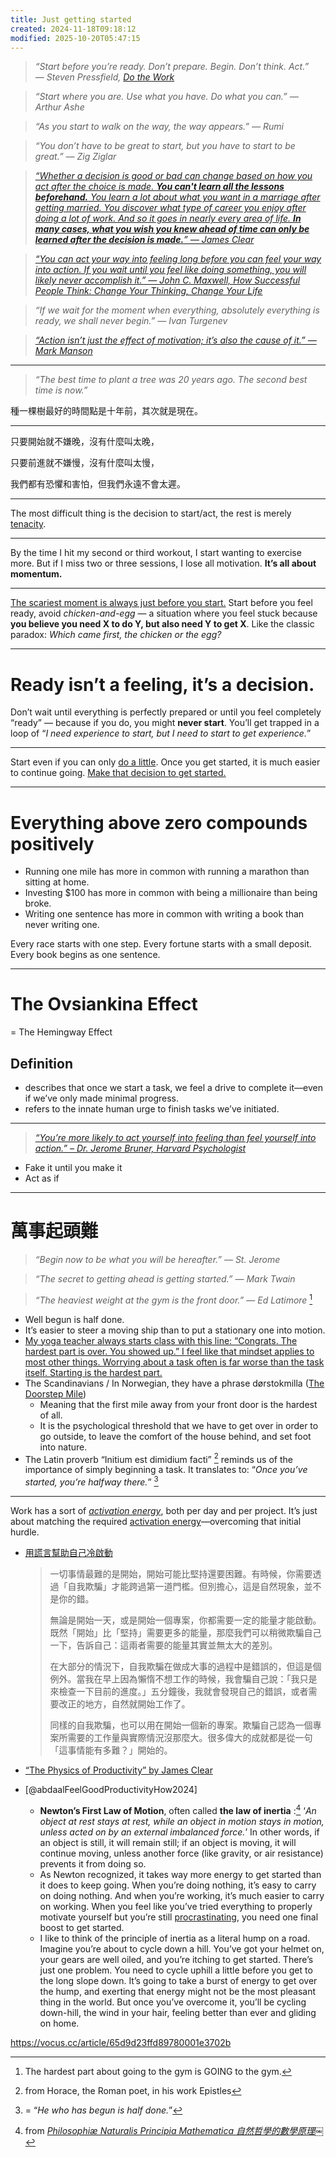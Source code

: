 ```yaml
---
title: Just getting started
created: 2024-11-18T09:18:12
modified: 2025-10-20T05:47:15
---
```


> _“Start before you’re ready. Don’t prepare. Begin. Don’t think. Act.” ― Steven Pressfield, [Do the Work](https://www.goodreads.com/work/quotes/15554094)_

> _“Start where you are. Use what you have. Do what you can.” — Arthur Ashe_

> _“As you start to walk on the way, the way appears.” — Rumi_

> _“You don’t have to be great to start, but you have to start to be great.” — Zig Ziglar_

> _[“Whether a decision is good or bad can change based on how you act after the choice is made. **You can't learn all the lessons beforehand.** You learn a lot about what you want in a marriage after getting married. You discover what type of career you enjoy after doing a lot of work. And so it goes in nearly every area of life. **In many cases, what you wish you knew ahead of time can only be learned after the decision is made.**” — James Clear](https://jamesclear.com/3-2-1/february-13-2025)_

> _[“You can act your way into feeling long before you can feel your way into action. If you wait until you feel like doing something, you will likely never accomplish it.” ― John C. Maxwell, How Successful People Think: Change Your Thinking, Change Your Life](https://www.goodreads.com/quotes/1158022-you-can-act-your-way-into-feeling-long-before-you)_

> _“If we wait for the moment when everything, absolutely everything is ready, we shall never begin.” — Ivan Turgenev_

> _[“Action isn’t just the effect of motivation; it’s also the cause of it.” — Mark Manson](https://www.goodreads.com/quotes/11945271-action-isn-t-just-the-effect-of-motivation-it-s-also-the)_

---

> _“The best time to plant a tree was 20 years ago. The second best time is now.”_

種一棵樹最好的時間點是十年前，其次就是現在。

---

只要開始就不嫌晚，沒有什麼叫太晚，

只要前進就不嫌慢，沒有什麼叫太慢，

我們都有恐懼和害怕，但我們永遠不會太遲。

---

The most difficult thing is the decision to start/act, the rest is merely [tenacity](every-single-day-chop-wood-carry-waters.md).

---

By the time I hit my second or third workout, I start wanting to exercise more. But if I miss two or three sessions, I lose all motivation. **It’s all about momentum.**

---

[The scariest moment is always just before you start.](https://www.goodreads.com/work/quotes/150292-on-writing) Start before you feel ready, avoid _chicken-and-egg_ — a situation where you feel stuck because **you believe you need X to do Y, but also need Y to get X**. Like the classic paradox: _Which came first, the chicken or the egg?_

---

# Ready isn’t a feeling, it’s a decision.

Don’t wait until everything is perfectly prepared or until you feel completely “ready” — because if you do, you might **never start**. You’ll get trapped in a loop of “_I need experience to start, but I need to start to get experience._”

---

Start even if you can only [do a little](Always%20start%20small.md). Once you get started, it is much easier to continue going. [Make that decision to get started.](https://youtu.be/TQMbvJNRpLE)

---

# Everything above zero compounds positively

* Running one mile has more in common with running a marathon than sitting at home.
* Investing $100 has more in common with being a millionaire than being broke.
* Writing one sentence has more in common with writing a book than never writing one.

Every race starts with one step. Every fortune starts with a small deposit. Every book begins as one sentence.

---

# The Ovsiankina Effect

= The Hemingway Effect

## Definition

* describes that once we start a task, we feel a drive to complete it—even if we’ve only made minimal progress.
* refers to the innate human urge to finish tasks we’ve initiated.

---

> _[“You’re more likely to act yourself into feeling than feel yourself into action.” – Dr. Jerome Bruner, Harvard Psychologist](https://www.goodreads.com/quotes/11683801-you-more-likely-act-yourself-into-feeling-than-feel-yourself)_

* Fake it until you make it
* Act as if

---

# 萬事起頭難

> _“Begin now to be what you will be hereafter.” — St. Jerome_

> _“The secret to getting ahead is getting started.” — Mark Twain_

> _“The heaviest weight at the gym is the front door.” — Ed Latimore_ [^1]

* Well begun is half done.
* It’s easier to steer a moving ship than to put a stationary one into motion.
* [My yoga teacher always starts class with this line: “Congrats. The hardest part is over. You showed up.” I feel like that mindset applies to most other things. Worrying about a task often is far worse than the task itself. Starting is the hardest part.](https://mariandrew.substack.com/p/100-things-i-know)
* The Scandinavians / In Norwegian, they have a phrase dørstokmilla ([The Doorstep Mile](https://sketchplanations.com/the-doorstep-mile))
	* Meaning that the first mile away from your front door is the hardest of all.
	* It is the psychological threshold that we have to get over in order to go outside, to leave the comfort of the house behind, and set foot into nature.
* The Latin proverb “Initium est dimidium facti” [^2] reminds us of the importance of simply beginning a task. It translates to: “_Once you’ve started, you’re halfway there._” [^3]

---

Work has a sort of _[activation energy](why-is-it-so-hard-to-just-do-the-work.md)_, both per day and per project. It’s just about matching the required [activation energy](why-is-it-so-hard-to-just-do-the-work.md)—overcoming that initial hurdle.

* [用謊言幫助自己冷啟動](https://www.paulgraham.com/greatwork.html#:~:text=It%20will%20probably%20be%20harder%20to%20start%20working%20than%20to%20keep%20working.,How%20hard%20could%20it%20be%3F)

	> 一切事情最難的是開始，開始可能比堅持還要困難。有時候，你需要透過「自我欺騙」才能跨過第一道門檻。但別擔心，這是自然現象，並不是你的錯。
	> 
	> 無論是開始一天，或是開始一個專案，你都需要一定的能量才能啟動。既然「開始」比「堅持」需要更多的能量，那麼我們可以稍微欺騙自己一下，告訴自己：這兩者需要的能量其實並無太大的差別。
	> 
	> 在大部分的情況下，自我欺騙在做成大事的過程中是錯誤的，但這是個例外。當我在早上因為懶惰不想工作的時候，我會騙自己說：「我只是來檢查一下目前的進度。」五分鐘後，我就會發現自己的錯誤，或者需要改正的地方，自然就開始工作了。
	> 
	> 同樣的自我欺騙，也可以用在開始一個新的專案。欺騙自己認為一個專案所需要的工作量與實際情況沒那麼大。很多偉大的成就都是從一句「這事情能有多難？」開始的。

* [“The Physics of Productivity” by James Clear](https://jamesclear.com/physics-productivity)
* [@abdaalFeelGoodProductivityHow2024]
	* **Newton’s First Law of Motion**, often called **the law of inertia** :[^4] ‘_An object at rest stays at rest, while an object in motion stays in motion, unless acted on by an external imbalanced force._’ In other words, if an object is still, it will remain still; if an object is moving, it will continue moving, unless another force (like gravity, or air resistance) prevents it from doing so.
	* As Newton recognized, it takes way more energy to get started than it does to keep going. When you’re doing nothing, it’s easy to carry on doing nothing. And when you’re working, it’s much easier to carry on working. When you feel like you’ve tried everything to properly motivate yourself but you’re still [procrastinating](procrastination.md), you need one final boost to get started.
	* I like to think of the principle of inertia as a literal hump on a road. Imagine you’re about to cycle down a hill. You’ve got your helmet on, your gears are well oiled, and you’re itching to get started. There’s just one problem. You need to cycle uphill a little before you get to the long slope down. It’s going to take a burst of energy to get over the hump, and exerting that energy might not be the most pleasant thing in the world. But once you’ve overcome it, you’ll be cycling down-hill, the wind in your hair, feeling better than ever and gliding on home.

 <https://vocus.cc/article/65d9d23ffd89780001e3702b>

[^1]: The hardest part about going to the gym is GOING to the gym.
[^2]: from Horace, the Roman poet, in his work Epistles
[^3]: = “_He who has begun is half done._”
[^4]: from _[Philosophiæ Naturalis Principia Mathematica 自然哲學的數學原理](https://en.wikipedia.org/wiki/Philosophi%C3%A6_Naturalis_Principia_Mathematica)￼_
